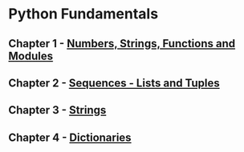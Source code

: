 # Python Fundamentals

## Chapter 1 - [Numbers, Strings, Functions and Modules](https://github.com/weslleysk/Python/blob/master/ch1.py)
## Chapter 2 - [Sequences - Lists and Tuples](https://github.com/weslleysk/Python/blob/master/ch2.py)
## Chapter 3 - [Strings](https://github.com/weslleysk/Python/blob/master/ch3.py)
## Chapter 4 - [Dictionaries](https://github.com/weslleysk/Python/blob/master/ch4.py)